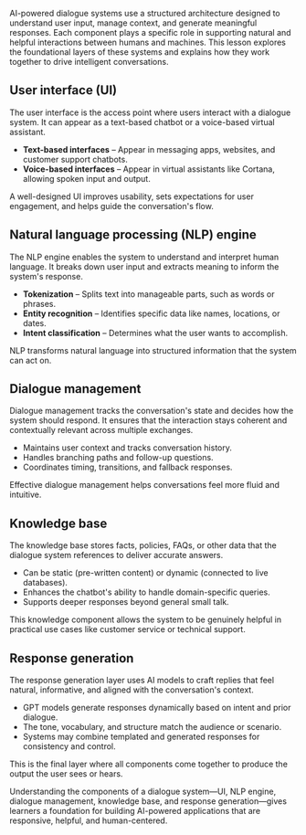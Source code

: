 AI-powered dialogue systems use a structured architecture designed to understand user input, manage context, and generate meaningful responses. Each component plays a specific role in supporting natural and helpful interactions between humans and machines. This lesson explores the foundational layers of these systems and explains how they work together to drive intelligent conversations.

## User interface (UI)

The user interface is the access point where users interact with a dialogue system. It can appear as a text-based chatbot or a voice-based virtual assistant.

- **Text-based interfaces** – Appear in messaging apps, websites, and customer support chatbots.
- **Voice-based interfaces** – Appear in virtual assistants like Cortana, allowing spoken input and output.

A well-designed UI improves usability, sets expectations for user engagement, and helps guide the conversation's flow.

## Natural language processing (NLP) engine

The NLP engine enables the system to understand and interpret human language. It breaks down user input and extracts meaning to inform the system's response.

- **Tokenization** – Splits text into manageable parts, such as words or phrases.
- **Entity recognition** – Identifies specific data like names, locations, or dates.
- **Intent classification** – Determines what the user wants to accomplish.

NLP transforms natural language into structured information that the system can act on.

## Dialogue management

Dialogue management tracks the conversation's state and decides how the system should respond. It ensures that the interaction stays coherent and contextually relevant across multiple exchanges.

- Maintains user context and tracks conversation history.
- Handles branching paths and follow-up questions.
- Coordinates timing, transitions, and fallback responses.

Effective dialogue management helps conversations feel more fluid and intuitive.

## Knowledge base

The knowledge base stores facts, policies, FAQs, or other data that the dialogue system references to deliver accurate answers.

- Can be static (pre-written content) or dynamic (connected to live databases).
- Enhances the chatbot's ability to handle domain-specific queries.
- Supports deeper responses beyond general small talk.

This knowledge component allows the system to be genuinely helpful in practical use cases like customer service or technical support.

## Response generation

The response generation layer uses AI models to craft replies that feel natural, informative, and aligned with the conversation's context.

- GPT models generate responses dynamically based on intent and prior dialogue.
- The tone, vocabulary, and structure match the audience or scenario.
- Systems may combine templated and generated responses for consistency and control.

This is the final layer where all components come together to produce the output the user sees or hears.

Understanding the components of a dialogue system—UI, NLP engine, dialogue management, knowledge base, and response generation—gives learners a foundation for building AI-powered applications that are responsive, helpful, and human-centered.
